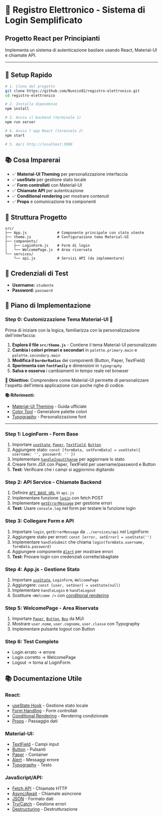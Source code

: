 # 🔐 Registro Elettronico - Sistema di Login Semplificato
## Progetto React per Principianti

Implementa un sistema di autenticazione basilare usando React, Material-UI e chiamate API.

---

## 🚀 **Setup Rapido**

```bash
# 1. Clone del progetto
git clone https://github.com/Nunzio92/registro-elettronico.git
cd registro-elettronico

# 2. Installa dipendenze
npm install

# 3. Avvia il backend (terminale 1)
npm run server

# 4. Avvia l'app React (terminale 2)
npm start

# 5. Apri http://localhost:3000
```

## 📚 **Cosa Imparerai**

- ✅ **Material-UI Theming** per personalizzazione interfaccia
- ✅ **useState** per gestione stato locale
- ✅ **Form controllati** con Material-UI
- ✅ **Chiamate API** per autenticazione
- ✅ **Conditional rendering** per mostrare contenuti
- ✅ **Props** e comunicazione tra componenti

## 🎯 **Struttura Progetto**

```
src/
├── App.js              # Componente principale con stato utente
├── theme.js            # Configurazione tema Material-UI
├── components/
│   ├── LoginForm.js    # Form di login
│   └── WelcomePage.js  # Area riservata
└── services/
    └── api.js          # Servizi API (da implementare)
```

## 🧪 **Credenziali di Test**

- **Username:** `studente`
- **Password:** `password`

## 🚀 **Piano di Implementazione**

### **Step 0: Customizzazione Tema Material-UI** 🎨
Prima di iniziare con la logica, familiarizza con la personalizzazione dell'interfaccia:

1. **Esplora il file `src/theme.js`** - Contiene il tema Material-UI personalizzato
2. **Cambia i colori primari e secondari** in `palette.primary.main` e `palette.secondary.main`
3. **Modifica il `borderRadius`** dei componenti (Button, Paper, TextField)
4. **Sperimenta con `fontFamily`** e dimensioni in `typography`
5. **Salva e osserva** i cambiamenti in tempo reale nel browser

**🎯 Obiettivo:** Comprendere come Material-UI permette di personalizzare l'aspetto dell'intera applicazione con poche righe di codice.

**📚 Riferimenti:**
- [Material-UI Theming](https://mui.com/material-ui/customization/theming/) - Guida ufficiale
- [Color Tool](https://material.io/resources/color/) - Generatore palette colori
- [Typography](https://mui.com/material-ui/customization/typography/) - Personalizzazione font

---

### **Step 1: LoginForm - Form Base**
1. Importare [`useState`](https://react.dev/reference/react/useState), [`Paper`](https://mui.com/material-ui/react-paper/), [`TextField`](https://mui.com/material-ui/react-text-field/), [`Button`](https://mui.com/material-ui/react-button/)
2. Aggiungere stato: `const [formData, setFormData] = useState({ username: '', password: '' })`
3. Implementare [`handleInputChange`](https://react.dev/learn/reacting-to-input-with-state) per aggiornare lo stato
4. Creare form JSX con Paper, TextField per username/password e Button
5. **Test:** Verificare che i campi si aggiornino digitando

### **Step 2: API Service - Chiamate Backend**
1. Definire [`API_BASE_URL`](https://developer.mozilla.org/en-US/docs/Web/API/Fetch_API/Using_Fetch) in `api.js`
2. Implementare funzione [`login`](https://developer.mozilla.org/en-US/docs/Web/API/Fetch_API/Using_Fetch) con fetch POST
3. Implementare [`getErrorMessage`](https://developer.mozilla.org/en-US/docs/Web/JavaScript/Reference/Statements/try...catch) per gestione errori
4. **Test:** Usare `console.log` nel form per testare la funzione login

### **Step 3: Collegare Form e API**
1. Importare `login`, `getErrorMessage` da `../services/api` nel LoginForm
2. Aggiungere stato per errori: `const [error, setError] = useState('')`
3. Implementare `handleSubmit` che chiama `login(formData.username, formData.password)`
4. Aggiungere componente [`Alert`](https://mui.com/material-ui/react-alert/) per mostrare errori
5. **Test:** Provare login con credenziali corrette/sbagliate

### **Step 4: App.js - Gestione Stato**
1. Importare [`useState`](https://react.dev/reference/react/useState), `LoginForm`, `WelcomePage`
2. Aggiungere: `const [user, setUser] = useState(null)`
3. Implementare `handleLogin` e `handleLogout`
4. Sostituire `<Welcome />` con [conditional rendering](https://react.dev/learn/conditional-rendering)

### **Step 5: WelcomePage - Area Riservata**
1. Importare [`Paper`](https://mui.com/material-ui/react-paper/), [`Button`](https://mui.com/material-ui/react-button/), [`Box`](https://mui.com/material-ui/react-box/) da MUI
2. Mostrare `user.nome`, `user.cognome`, `user.classe` con Typography
3. Implementare pulsante logout con Button

### **Step 6: Test Completo**
- Login errato → errore
- Login corretto → WelcomePage
- Logout → torna al LoginForm

## 📚 **Documentazione Utile**

### **React:**
- [useState Hook](https://react.dev/reference/react/useState) - Gestione stato locale
- [Form Handling](https://react.dev/learn/reacting-to-input-with-state) - Form controllati
- [Conditional Rendering](https://react.dev/learn/conditional-rendering) - Rendering condizionale
- [Props](https://react.dev/learn/passing-props-to-a-component) - Passaggio dati

### **Material-UI:**
- [TextField](https://mui.com/material-ui/react-text-field/) - Campi input
- [Button](https://mui.com/material-ui/react-button/) - Pulsanti
- [Paper](https://mui.com/material-ui/react-paper/) - Container
- [Alert](https://mui.com/material-ui/react-alert/) - Messaggi errore
- [Typography](https://mui.com/material-ui/react-typography/) - Testo

### **JavaScript/API:**
- [Fetch API](https://developer.mozilla.org/en-US/docs/Web/API/Fetch_API/Using_Fetch) - Chiamate HTTP
- [Async/Await](https://developer.mozilla.org/en-US/docs/Learn/JavaScript/Asynchronous/Async_await) - Chiamate asincrone
- [JSON](https://developer.mozilla.org/en-US/docs/Web/JavaScript/Reference/Global_Objects/JSON) - Formato dati
- [Try/Catch](https://developer.mozilla.org/en-US/docs/Web/JavaScript/Reference/Statements/try...catch) - Gestione errori
- [Destructuring](https://developer.mozilla.org/en-US/docs/Web/JavaScript/Reference/Operators/Destructuring_assignment) - Destrutturazione

